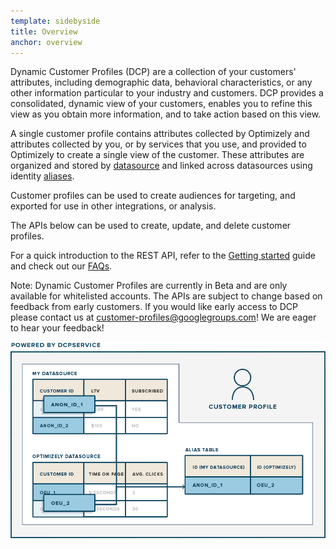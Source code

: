 ```yaml
---
template: sidebyside
title: Overview
anchor: overview
---
```


Dynamic Customer Profiles (DCP) are a collection of your customers' attributes, including demographic data, behavioral
characteristics, or any other information particular to your industry and customers. DCP provides a consolidated,
dynamic view of your customers, enables you to refine this view as you obtain more information, and to take action
based on this view.

A single customer profile contains attributes collected by Optimizely and attributes collected by you, or by services
that you use, and provided to Optimizely to create a single view of the customer. These attributes are organized and
stored by [datasource](/rest/customer_profiles#dcp_datasources) and linked across datasources using identity
[aliases](/rest/customer_profiles#alias).

Customer profiles can be used to create audiences for targeting, and exported for use in other integrations, or
analysis.

The APIs below can be used to create, update, and delete customer profiles.

For a quick introduction to the REST API, refer to the [Getting started](/rest/guide) guide and check out our
[FAQs](/rest/faqs).

Note: Dynamic Customer Profiles are currently in Beta and are only available for whitelisted accounts. The APIs are
subject to change based on feedback from early customers. If you would like early access to DCP please contact us at
[customer-profiles@googlegroups.com](mailto:customer-profiles@googlegroups.com)! We are eager to hear your feedback!

<img src="/assets/img/dcp/overview.png">
